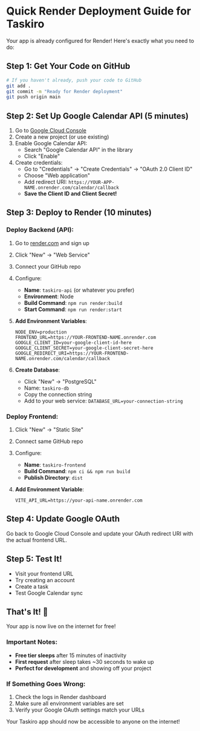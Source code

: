 # Quick Render Deployment Guide for Taskiro

Your app is already configured for Render! Here's exactly what you need to do:

## Step 1: Get Your Code on GitHub

```bash
# If you haven't already, push your code to GitHub
git add .
git commit -m "Ready for Render deployment"
git push origin main
```

## Step 2: Set Up Google Calendar API (5 minutes)

1. Go to [Google Cloud Console](https://console.cloud.google.com)
2. Create a new project (or use existing)
3. Enable Google Calendar API:
   - Search "Google Calendar API" in the library
   - Click "Enable"
4. Create credentials:
   - Go to "Credentials" → "Create Credentials" → "OAuth 2.0 Client ID"
   - Choose "Web application"
   - Add redirect URI: `https://YOUR-APP-NAME.onrender.com/calendar/callback`
   - **Save the Client ID and Client Secret!**

## Step 3: Deploy to Render (10 minutes)

### Deploy Backend (API):

1. Go to [render.com](https://render.com) and sign up
2. Click "New" → "Web Service"
3. Connect your GitHub repo
4. Configure:
   - **Name**: `taskiro-api` (or whatever you prefer)
   - **Environment**: Node
   - **Build Command**: `npm run render:build`
   - **Start Command**: `npm run render:start`

5. **Add Environment Variables**:

   ```
   NODE_ENV=production
   FRONTEND_URL=https://YOUR-FRONTEND-NAME.onrender.com
   GOOGLE_CLIENT_ID=your-google-client-id-here
   GOOGLE_CLIENT_SECRET=your-google-client-secret-here
   GOOGLE_REDIRECT_URI=https://YOUR-FRONTEND-NAME.onrender.com/calendar/callback
   ```

6. **Create Database**:
   - Click "New" → "PostgreSQL"
   - Name: `taskiro-db`
   - Copy the connection string
   - Add to your web service: `DATABASE_URL=your-connection-string`

### Deploy Frontend:

1. Click "New" → "Static Site"
2. Connect same GitHub repo
3. Configure:
   - **Name**: `taskiro-frontend`
   - **Build Command**: `npm ci && npm run build`
   - **Publish Directory**: `dist`

4. **Add Environment Variable**:
   ```
   VITE_API_URL=https://your-api-name.onrender.com
   ```

## Step 4: Update Google OAuth

Go back to Google Cloud Console and update your OAuth redirect URI with the actual frontend URL.

## Step 5: Test It!

- Visit your frontend URL
- Try creating an account
- Create a task
- Test Google Calendar sync

## That's It! 🎉

Your app is now live on the internet for free!

### Important Notes:

- **Free tier sleeps** after 15 minutes of inactivity
- **First request** after sleep takes ~30 seconds to wake up
- **Perfect for development** and showing off your project

### If Something Goes Wrong:

1. Check the logs in Render dashboard
2. Make sure all environment variables are set
3. Verify your Google OAuth settings match your URLs

Your Taskiro app should now be accessible to anyone on the internet!
